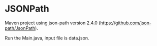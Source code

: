 JSONPath
=======

Maven project using json-path version 2.4.0 (https://github.com/json-path/JsonPath). 

Run the Main.java, input file is data.json. 